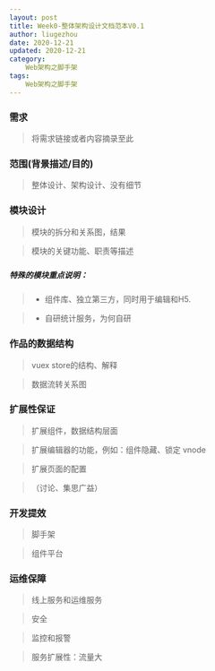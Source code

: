 ```yaml
---
layout: post
title: Week0-整体架构设计文档范本V0.1
author: liugezhou
date: 2020-12-21
updated: 2020-12-21
category: 
    Web架构之脚手架
tags:
    Web架构之脚手架
---
```

### 需求

> 将需求链接或者内容摘录至此


### 范围(背景描述/目的)

> 整体设计、架构设计、没有细节


### 模块设计

> 模块的拆分和关系图，结果

> 模块的关键功能、职责等描述

##### 
##### 特殊的模块重点说明：

> - 组件库、独立第三方，同时用于编辑和H5.

> - 自研统计服务，为何自研

### 作品的数据结构

> vuex store的结构、解释

> 数据流转关系图


### 扩展性保证

> 扩展组件，数据结构层面

> 扩展编辑器的功能，例如：组件隐藏、锁定  vnode

> 扩展页面的配置 

> （讨论、集思广益）

### 开发提效

> 脚手架

> 组件平台

### 运维保障

> 线上服务和运维服务

> 安全

> 监控和报警

> 服务扩展性：流量大

